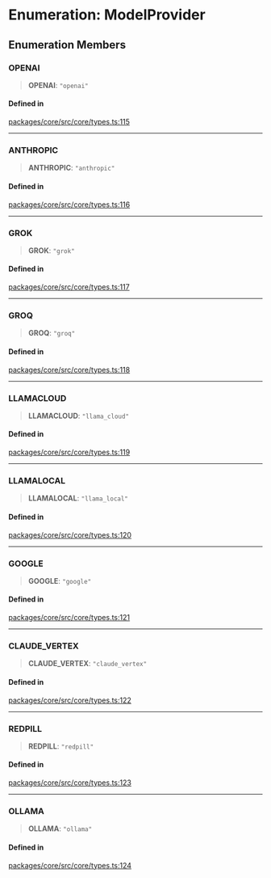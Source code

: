 # Enumeration: ModelProvider

## Enumeration Members

### OPENAI

> **OPENAI**: `"openai"`

#### Defined in

[packages/core/src/core/types.ts:115](https://github.com/ai16z/eliza/blob/main/packages/core/src/core/types.ts#L115)

***

### ANTHROPIC

> **ANTHROPIC**: `"anthropic"`

#### Defined in

[packages/core/src/core/types.ts:116](https://github.com/ai16z/eliza/blob/main/packages/core/src/core/types.ts#L116)

***

### GROK

> **GROK**: `"grok"`

#### Defined in

[packages/core/src/core/types.ts:117](https://github.com/ai16z/eliza/blob/main/packages/core/src/core/types.ts#L117)

***

### GROQ

> **GROQ**: `"groq"`

#### Defined in

[packages/core/src/core/types.ts:118](https://github.com/ai16z/eliza/blob/main/packages/core/src/core/types.ts#L118)

***

### LLAMACLOUD

> **LLAMACLOUD**: `"llama_cloud"`

#### Defined in

[packages/core/src/core/types.ts:119](https://github.com/ai16z/eliza/blob/main/packages/core/src/core/types.ts#L119)

***

### LLAMALOCAL

> **LLAMALOCAL**: `"llama_local"`

#### Defined in

[packages/core/src/core/types.ts:120](https://github.com/ai16z/eliza/blob/main/packages/core/src/core/types.ts#L120)

***

### GOOGLE

> **GOOGLE**: `"google"`

#### Defined in

[packages/core/src/core/types.ts:121](https://github.com/ai16z/eliza/blob/main/packages/core/src/core/types.ts#L121)

***

### CLAUDE\_VERTEX

> **CLAUDE\_VERTEX**: `"claude_vertex"`

#### Defined in

[packages/core/src/core/types.ts:122](https://github.com/ai16z/eliza/blob/main/packages/core/src/core/types.ts#L122)

***

### REDPILL

> **REDPILL**: `"redpill"`

#### Defined in

[packages/core/src/core/types.ts:123](https://github.com/ai16z/eliza/blob/main/packages/core/src/core/types.ts#L123)

***

### OLLAMA

> **OLLAMA**: `"ollama"`

#### Defined in

[packages/core/src/core/types.ts:124](https://github.com/ai16z/eliza/blob/main/packages/core/src/core/types.ts#L124)
